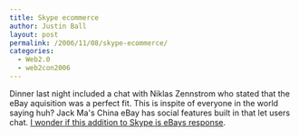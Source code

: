 ```yaml
---
title: Skype ecommerce
author: Justin Ball
layout: post
permalink: /2006/11/08/skype-ecommerce/
categories:
  - Web2.0
  - web2con2006
---
```


Dinner last night included a chat with Niklas Zennstrom who stated that the eBay aquisition was a perfect fit. This is inspite of everyone in the world saying huh? Jack Ma's China eBay has social features built in that let users chat. [I wonder if this addition to Skype is eBays response][1].

 [1]: http://www.extremetech.com/article2/0,1558,2054036,00.asp?kc=ETRSS02129TX1K0000532